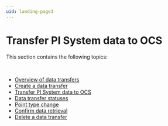 ```yaml
---
uid: landing-page3
---
```


# Transfer PI System data to OCS

This section contains the following topics:

<br>

* [Overview of data transfers](xref:overview-data-transfers)
* [Create a data transfer](xref:create-a-data-transfer)
* [Transfer PI System data to OCS](xref:transfer-data-to-ocs)
* [Data transfer statuses](xref:data-transfer-statuses)
* [Point type change](xref:pi-point-change)
* [Confirm data retrieval](xref:confirm-data-retrieval)
* [Delete a data transfer](xref:delete-data-transfer)
